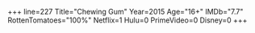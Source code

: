 +++
line=227
Title="Chewing Gum"
Year=2015
Age="16+"
IMDb="7.7"
RottenTomatoes="100%"
Netflix=1
Hulu=0
PrimeVideo=0
Disney=0
+++


